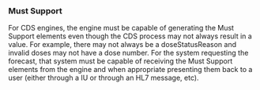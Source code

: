 <!-- Uncomment and update with links to example resource(s) -->
<h3>Must Support</h3>

<p>
For CDS engines, the engine must be capable of generating the Must Support elements even though the CDS process may not always result in a value. For example, there may not always be a doseStatusReason and invalid doses may not have a dose number. For the system requesting the forecast, that system must be capable of receiving the Must Support elements from the engine and when appropriate presenting them back to a user (either through a IU or through an HL7 message, etc). 
</p>

<!--
<h3>Examples</h3>

<p>
The following examples are provided to illustrate conformant resource content to this profile.
</p>

- [Resource.id](ResourceType-Resource.id.html)
-->